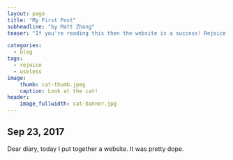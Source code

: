```yaml
---
layout: page
title: "My First Post"
subheadline: "by Matt Zhang"
teaser: "If you're reading this then the website is a success! Rejoice!"

categories:
  - blog
tags:
  - rejoice
  - useless
image:
    thumb: cat-thumb.jpeg
    caption: Look at the cat!
header:
    image_fullwidth: cat-banner.jpg
---
```

<!-- Page Content Starts Here -->

## Sep 23, 2017
Dear diary, today I put together a website. It was pretty dope.

